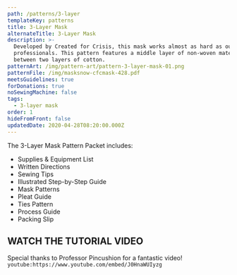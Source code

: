 ```yaml
---
path: /patterns/3-layer
templateKey: patterns
title: 3-Layer Mask
alternateTitle: 3-Layer Mask
description: >-
  Developed by Created for Crisis, this mask works almost as hard as our medical
  professionals. This pattern features a middle layer of non-woven material
  between two layers of cotton.
patternArt: /img/pattern-art/pattern-3-layer-mask-01.png
patternFile: /img/masksnow-cfcmask-428.pdf
meetsGuidelines: true
forDonations: true
noSewingMachine: false
tags:
  - 3-layer mask
order: 1
hideFromFront: false
updatedDate: 2020-04-28T08:20:00.000Z
---
```

The 3-Layer Mask Pattern Packet includes:

* Supplies & Equipment List
* Written Directions
* Sewing Tips
* Illustrated Step-by-Step Guide
* Mask Patterns
* Pleat Guide
* Ties Pattern
* Process Guide
* Packing Slip

## WATCH THE TUTORIAL VIDEO

Special thanks to Professor Pincushion for a fantastic video! `youtube:https://www.youtube.com/embed/J0HnaWUIyzg`